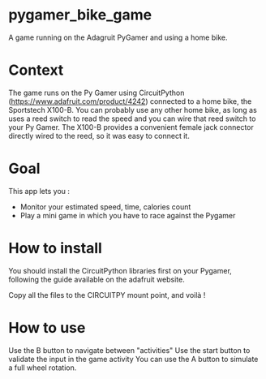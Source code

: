 # pygamer_bike_game
A game running on the Adagruit PyGamer and using a home bike.

# Context
The game runs on the Py Gamer using CircuitPython (https://www.adafruit.com/product/4242) connected to a home bike, the Sportstech X100-B.
You can probably use any other home bike, as long as uses a reed switch to read the speed and you can wire that reed switch to your Py Gamer.
The X100-B provides a convenient female jack connector directly wired to the reed, so it was easy to connect it.


# Goal
This app lets you :
- Monitor your estimated speed, time, calories count
- Play a mini game in which you have to race against the Pygamer

# How to install
You should install the CircuitPython libraries first on your Pygamer, following the guide available on the adafruit website.

Copy all the files to the CIRCUITPY mount point, and voilà !

# How to use
Use the B button to navigate between "activities"
Use the start button to validate the input in the game activity
You can use the A button to simulate a full wheel rotation.
